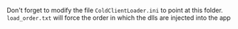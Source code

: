 Don't forget to modify the file `ColdClientLoader.ini` to point at this folder.  
`load_order.txt` will force the order in which the dlls are injected into the app  
